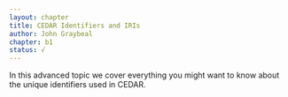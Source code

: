 ```yaml
---
layout: chapter
title: CEDAR Identifiers and IRIs
author: John Graybeal
chapter: b1
status: √
---
```


In this advanced topic we cover everything you might want to know about the unique identifiers used in CEDAR. 
